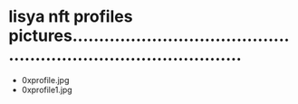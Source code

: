 # lisya nft profiles pictures.....................................................................................
- 0xprofile.jpg
- 0xprofile1.jpg
